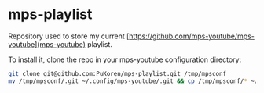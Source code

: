 # mps-playlist
Repository used to store my current [https://github.com/mps-youtube/mps-youtube](mps-youtube) playlist.

To install it, clone the repo in your mps-youtube configuration directory:

```sh
git clone git@github.com:PuKoren/mps-playlist.git /tmp/mpsconf
mv /tmp/mpsconf/.git ~/.config/mps-youtube/.git && cp /tmp/mpsconf/* ~/.config/mps-youtube/
```
